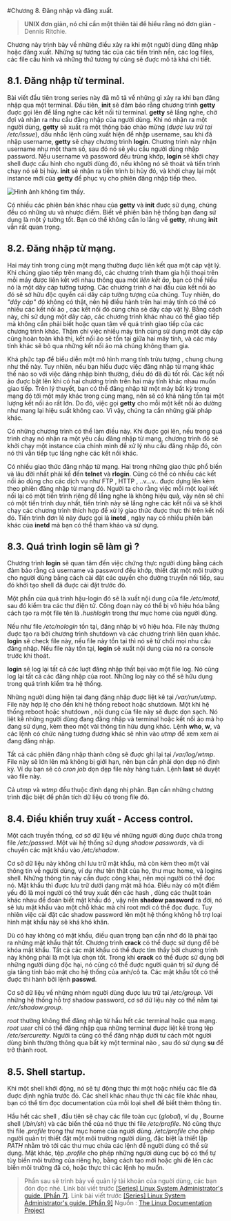 #Chương 8. Đăng nhập và đăng xuất.
> **UNIX đơn giản, nó chỉ cần một thiên tài để hiểu rằng nó đơn giản** - Dennis Ritchie.

Chương này trình bày về những điều xảy ra  khi một người dùng đăng nhập hoặc đăng xuất. Những sự tương tác của các tiến trình nền, các log files, các file cấu hình và những thứ tương tự cũng sẽ đuợc mô tả khá chi tiết.

## 8.1. Đăng nhập từ terminal.
Bài viết đầu tiên trong series này đã mô tả về những gì xảy ra khi bạn đăng nhập qua một terminal. Đầu tiên, **init** sẽ đảm bảo rằng chương trình **getty** đuợc gọi lên để lắng nghe các kết nối từ terminal. **getty** sẽ lắng nghe, chờ đợi và nhận ra nhu cầu đăng nhập của người dùng. Khi nó nhận ra một người dùng, **getty** sẽ xuất ra một thông báo chào mừng (*đuợc lưu trữ tại /etc/issue*), dấu nhắc lệnh cũng xuất hiện để nhập username, sau khi đã nhập username, **getty** sẽ chạy chương trình **login**. Chương trình này nhận username như một tham số, sau đó nó sẽ yêu cầu người dùng nhập password. Nếu username và password đều trùng khớp, **login** sẽ khởi chạy shell đuợc cấu hình cho người dùng đó, nếu không nó sẽ thoát và tiến trình chạy nó sẽ bị hủy. **init** sẽ nhận ra tiến trình bị hủy đó, và khởi chạy lại một instance mới của **getty** để phục vụ cho phiên đăng nhập tiếp theo.

![Hình ảnh không tìm thấy](https://s1.upanh123.com/2017/01/01/2016-12-30-111519_486x521_scrot9c95a.png).

Có nhiều các phiên bản khác nhau của **getty** và **init** đuợc sử dụng, chúng đều có những ưu và nhược điểm. Biết về phiên bản hệ thống bạn đang sử dụng là một ý tưởng tốt. Bạn có thể không cần lo lắng về **getty**, nhưng **init** vẫn rất quan trọng.

## 8.2. Đăng nhập từ mạng.
Hai máy tính trong cùng một mạng thường đuợc liên kết qua một cáp vật lý. Khi chúng giao tiếp trên mạng đó, các chương trình tham gia hội thoại trên mỗi máy được liên kết với nhau thông qua một *liên kết ảo*, bạn có thể hiểu nó là một dây cáp tưởng tượng. Các chương trình ở hai đầu của kết nối ảo đó sẽ sở hữu độc quyền cái dây cáp tưởng tượng của chúng. Tuy nhiên, do *"dây cáp"* đó không có thật, nên hệ điều hành trên hai máy tính có thể có nhiều các kết nối ảo , các kết nối đó cùng chia sẻ dây cáp vật lý. Bằng cách này, chỉ sử dụng một dây cáp, các chương trình khác nhau có thể giao tiếp mà không cần phải biết hoặc quan tâm về quá trình giao tiếp của các chương trình khác. Thậm chí việc nhiều máy tính cùng sử dụng một dây cáp cũng hoàn toàn khả thi, kết nối ảo sẽ tồn tại giữa hai máy tính, và các máy tính khác sẽ bỏ qua những kết nối ảo mà chúng không tham gia.

Khá phức tạp để biểu diễn một mô hình mang tính trừu tượng , chung chung như thế này. Tuy nhiên, nếu bạn hiểu đuợc việc đăng nhập từ mạng khác thế nào so với việc đăng nhập bình thường, điều đó đã đủ tốt rồi. Các kết nối ảo đuợc bật lên khi có hai chương trình trên hai máy tính khác nhau muốn giao tiếp. Trên lý thuyết, bạn có thể đăng nhập từ một máy bất kỳ trong mạng đó tới một máy khác trong cùng mạng, nên sẽ có khả năng tồn tại một lượng kết nối ảo rất lớn. Do đó, việc gọi **getty** cho mỗi một kết nối ảo dường như mang lại hiệu suất không cao. Vì vậy, chúng ta cần những giải pháp khác. 

Có những chương trình có thể làm điều này. Khi đuợc gọi lên, nếu trong quá trình chạy nó nhận ra một yêu cầu đăng nhập từ mạng, chương trình đó sẽ khởi chạy một instance của chính mình để xử lý nhu cầu đăng nhập đó, còn nó thì vẫn tiếp tục lắng nghe các kết nối khác.

Có nhiều giao thức đăng nhập từ mạng. Hai trong những giao thức phổ biến và lâu đời nhất phải kể đến **telnet** và **rlogin**. Cũng có thể có nhiều các kết nối ảo dùng cho các dịch vụ như FTP , HTTP , ..v...v.. đuợc dựng lên kèm theo phiên đăng nhập từ mạng đó. Người ta cho rằng việc mỗi một loại kết nối lại có một tiến trình riêng để lắng nghe là không hiệu quả, vậy nên sẽ chỉ có một tiến trình duy nhất, tiến trình này sẽ lắng nghe các kết nối và sẽ khởi chạy các chương trình thích hợp để xử lý giao thức đuợc thực thi trên kết nối đó. Tiến trình đơn lẻ này đuợc gọi là **inetd** , ngày nay có nhiều phiên bản khác của **inetd** mà bạn có thể tham khảo và sử dụng.

## 8.3. Quá trình login sẽ làm gì ?
Chương trình **login** sẽ quan tâm đến việc chứng thực người dùng bằng cách đảm bảo rằng cả username và password đều khớp, thiết đặt một môi trường cho người dùng bằng cách cài đặt các quyền cho đường truyền nối tiếp, sau đó khởi tạo shell đã đuợc cài đặt trước đó.

Một phần của quá trình hậu-login đó sẽ là xuất nội dung của file */etc/motd*, sau đó kiểm tra các thư điện tử. Công đoạn này có thể bị vô hiệu hóa bằng cách tạo ra một file tên là *.hushlogin* trong thư mục home của người dùng.

Nếu như file */etc/nologin* tồn tại, đăng nhập bị vô hiệu hóa. File này thường đuợc tạo ra bởi chương trình shutdown và các chương trình liên quan khác. **login** sẽ check file này, nếu file này tồn tại thì nó sẽ từ chối mọi nhu cầu đăng nhập. Nếu file này tồn tại, **login** sẽ xuất nội dung của nó ra console trước khi thoát.

**login** sẽ log lại tất cả các luợt đăng nhập thất bại vào một file log. Nó cũng log lại tất cả các đăng nhập của root. Những log này có thể sẽ hữu dụng trong quá trình kiểm tra hệ thống.

Những người dùng hiện tại đang đăng nhập đuợc liệt kê tại */var/run/utmp*. File này hợp lệ cho đến khi hệ thống reboot hoặc shutdown. Một khi hệ thống reboot hoặc shutdown , nội dung của file này sẽ đuợc dọn sạch. Nó liệt kê những người dùng đang đăng nhập và terminal hoặc kết nối ảo mà họ đang sử dụng, kèm theo một vài thông tin hữu dụng khác. Lệnh **who**, **w**, và các lệnh có chức năng tương đương khác sẽ nhìn vào *utmp* để xem xem ai đang đăng nhập.

Tất cả các phiên đăng nhập thành công sẽ đuợc ghi lại tại */var/log/wtmp*. File này sẽ lớn lên mà không bị giới hạn, nên bạn cần phải dọn dẹp nó định kỳ. Ví dụ bạn sẽ có *cron job* dọn dẹp file này hàng tuần. Lệnh **last** sẽ duyệt vào file này.

Cả *utmp* và *wtmp* đều thuộc định dạng nhị phân. Bạn cần những chương trình đặc biệt để phân tích dữ liệu có trong file đó.

## 8.4. Điều khiển truy xuất - Access control.
Một cách truyền thống, cơ sở dữ liệu về những người dùng đuợc chứa trong file */etc/passwd*. Một vài hệ thống sử dụng *shadow passwords*, và di chuyển các mật khẩu vào */etc/shadow*. 

Cơ sở dữ liệu này không chỉ lưu trữ mật khẩu, mà còn kèm theo một vài thông tin về người dùng, ví dụ như tên thật của họ, thư mục home, và logins shell. Những thông tin này cần đuợc công khai, nên mọi người có thể đọc nó. Mật khẩu thì đuợc lưu trữ dưới dạng mật mã hóa. Điều này có một điểm yếu đó là mọi người có thể truy xuất đến các hash , dùng các thuật toán khác nhau để đoán biết mật khẩu đó , vậy nên **shadow password** ra đời, nó sẽ lưu mật khẩu vào một chỗ khác mà chỉ root mới có thể đọc đuợc. Tuy nhiên việc cài đặt các shadow password lên một hệ thống không hỗ trợ loại hình mật khẩu này sẽ khá khó khăn.

Dù có hay không có mật khẩu, điều quan trọng bạn cần nhớ đó là phải tạo ra những mật khẩu thật tốt. Chương trình **crack** có thể đuợc sử dụng để bẻ khóa mật khẩu. Tất cả các mật khẩu có thể đuợc tìm thấy bởi chương trình này không phải là một lựa chọn tốt. Trong khi **crack** có thể đuợc sử dụng bởi những người dùng độc hại, nó cũng có thể đuợc người quản trị sử dụng để gia tăng tính bảo mật cho hệ thống của anh/cô ta. Các mật khẩu tốt có thể đuợc thi hành bởi lệnh **passwd**. 

Cơ sở dữ liệu về những nhóm người dùng đuợc lưu trữ tại */etc/group*. Với những hệ thống hỗ trợ shadow password, cơ sở dữ liệu này có thể nằm tại */etc/shadow.group*.

*root* thường không thể đăng nhập từ hầu hết các terminal hoặc qua mạng. *root user* chỉ có thể đăng nhập qua những terminal đuợc liệt kê trong tệp */etc/sercuretty*. Người ta cũng có thể đăng nhập dưới tư cách một người dùng bình thường thông qua bất kỳ một terminal nào , sau đó sử dụng **su** để trở thành root.

## 8.5. Shell startup.

Khi một shell khởi động, nó sẽ tự động thực thi một hoặc nhiều các file đã đuợc định nghĩa trước đó. Các shell khác nhau thực thi các file khác nhau, bạn có thể tìm đọc documentation của mỗi loại shell để biết thêm thông tin.

Hầu hết các shell , đầu tiên sẽ chạy các file toàn cục (*global*), ví dụ , Bourne shell (*/bin/sh*) và các biến thể của nó thực thi file */etc/profile*. Nó cũng thực thi file *.profile* trong thư mục home của người dùng. */etc/profile* cho phép người quản trị thiết đặt một môi trường người dùng, đặc biệt là thiết lập *PATH* nhằm trỏ tới các thư mục chứa các lệnh để người dùng có thể sử dụng. Mặt khác, tệp *.profile* cho phép những người dùng cục bộ có thể tự tùy biến môi trường của riêng họ, bằng cách tạo mới hoặc ghi đè lên các biến môi trường đã có, hoặc thực thi các lệnh họ muốn.

> Phần sau sẽ trình bày về quản lý tài khoản của nguời dùng, các bạn đón đọc nhé.
> Link bài viết trước [\[Series\] Linux System Administrator's guide. \[Phần 7\]](https://kipalog.com/posts/Series--Linux-System-Administrator-s-guide---Phan-7).
> Link bài viết trước [\[Series\] Linux System Administrator's guide. \[Phần 9\]](https://kipalog.com/posts/Series--Linux-System-Administrators-s-guide---Phan-9)
> Nguồn : [The Linux Documentation Project](http://tldp.org)

